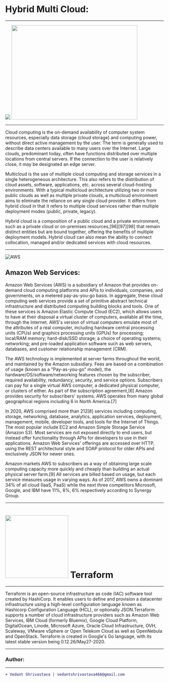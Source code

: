 # Hybrid Multi Cloud:
___________________________________________________________________________________________________________________________________
<img src="https://thumbs.gfycat.com/CompassionateSecretGodwit-max-1mb.gif"></img> <img src="https://www.researchgate.net/profile/Antonius_Wijanarto/publication/279181777/figure/fig2/AS:294433330352130@1447209784914/GIS-Cloud-Architecture-15.png" width=400 height=300></img>
___________________________________________________________________________________________________________________________________
Cloud computing is the on-demand availability of computer system resources, especially data storage (cloud storage) and computing power, without direct active management by the user. The term is generally used to describe data centers available to many users over the Internet. Large clouds, predominant today, often have functions distributed over multiple locations from central servers. If the connection to the user is relatively close, it may be designated an edge server.

Multicloud is the use of multiple cloud computing and storage services in a single heterogeneous architecture. This also refers to the distribution of cloud assets, software, applications, etc. across several cloud-hosting environments. With a typical multicloud architecture utilizing two or more public clouds as well as multiple private clouds, a multicloud environment aims to eliminate the reliance on any single cloud provider. It differs from hybrid cloud in that it refers to multiple cloud services rather than multiple deployment modes (public, private, legacy).

Hybrid cloud is a composition of a public cloud and a private environment, such as a private cloud or on-premises resources,[96][97][98] that remain distinct entities but are bound together, offering the benefits of multiple deployment models. Hybrid cloud can also mean the ability to connect collocation, managed and/or dedicated services with cloud resources.
__________________________________________________________________________________________
![AWS](https://assets.rappler.com/612F469A6EA84F6BAE882D2B94A4B421/img/402066C85613444B9602EB0FC677C5D1/amazon-web-services-down-20140527.gif)
## Amazon Web Services:
Amazon Web Services (AWS) is a subsidiary of Amazon that provides on-demand cloud computing platforms and APIs to individuals, companies, and governments, on a metered pay-as-you-go basis. In aggregate, these cloud computing web services provide a set of primitive abstract technical infrastructure and distributed computing building blocks and tools. One of these services is Amazon Elastic Compute Cloud (EC2), which allows users to have at their disposal a virtual cluster of computers, available all the time, through the Internet. AWS's version of virtual computers emulate most of the attributes of a real computer, including hardware central processing units (CPUs) and graphics processing units (GPUs) for processing; local/RAM memory; hard-disk/SSD storage; a choice of operating systems; networking; and pre-loaded application software such as web servers, databases, and customer relationship management (CRM).

The AWS technology is implemented at server farms throughout the world, and maintained by the Amazon subsidiary. Fees are based on a combination of usage (known as a "Pay-as-you-go" model), the hardware/OS/software/networking features chosen by the subscriber, required availability, redundancy, security, and service options. Subscribers can pay for a single virtual AWS computer, a dedicated physical computer, or clusters of either. As part of the subscription agreement,[6] Amazon provides security for subscribers' systems. AWS operates from many global geographical regions including 6 in North America.[7]

In 2020, AWS comprised more than 212[8] services including computing, storage, networking, database, analytics, application services, deployment, management, mobile, developer tools, and tools for the Internet of Things. The most popular include EC2 and Amazon Simple Storage Service (Amazon S3). Most services are not exposed directly to end users, but instead offer functionality through APIs for developers to use in their applications. Amazon Web Services' offerings are accessed over HTTP, using the REST architectural style and SOAP protocol for older APIs and exclusively JSON for newer ones.

Amazon markets AWS to subscribers as a way of obtaining large scale computing capacity more quickly and cheaply than building an actual physical server farm.[9] All services are billed based on usage, but each service measures usage in varying ways. As of 2017, AWS owns a dominant 34% of all cloud (IaaS, PaaS) while the next three competitors Microsoft, Google, and IBM have 11%, 8%, 6% respectively according to Synergy Group.
_________________________________________________________________________________________________________
# <img src="https://www.terraform.io/assets/images/og-image-8b3e4f7d.png" height=200 width=200></img> Terraform
___________________________________________________________________________________________________________________________________

Terraform is an open-source infrastructure as code (IAC) software tool created by HashiCorp. It enables users to define and provision a datacenter infrastructure using a high-level configuration language known as Hashicorp Configuration Language (HCL), or optionally JSON.Terraform supports a number of cloud infrastructure providers such as Amazon Web Services, IBM Cloud (formerly Bluemix), Google Cloud Platform, DigitalOcean, Linode, Microsoft Azure, Oracle Cloud Infrastructure, OVH, Scaleway, VMware vSphere or Open Telekom Cloud as well as OpenNebula and OpenStack. Terraform is created in Google's Go language, with its latest stable version being 0.12.26/May27-2020.
___________________________________________________________________________________________________________________________________
### Author:
----------------------------------
```diff
+ Vedant Shrivastava | vedantshrivastava466@gmail.com
```
